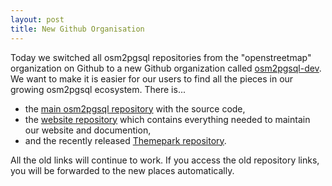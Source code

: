 ```yaml
---
layout: post
title: New Github Organisation
---
```


Today we switched all osm2pgsql repositories from the "openstreetmap"
organization on Github to a new Github organization called
[osm2pgsql-dev](https://github.com/osm2pgsql-dev/). We want to make it is
easier for our users to find all the pieces in our growing osm2pgsql ecosystem.
There is...

* the [main osm2pgsql repository](https://github.com/osm2pgsql-dev/osm2pgsql)
  with the source code,
* the [website repository](https://github.com/osm2pgsql-dev/osm2pgsql-website)
  which contains everything needed to maintain our website and documention,
* and the recently released [Themepark
  repository](https://github.com/osm2pgsql-dev/osm2pgsql-themepark).

All the old links will continue to work. If you access the old repository
links, you will be forwarded to the new places automatically.

